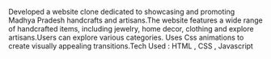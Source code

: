 Developed a website clone dedicated to showcasing and promoting Madhya Pradesh handcrafts and artisans.The website features a wide range of handcrafted items, including jewelry, home decor, clothing and explore
artisans.Users can explore various categories. Uses Css animations to create visually appealing transitions.Tech Used : HTML , CSS , Javascript

